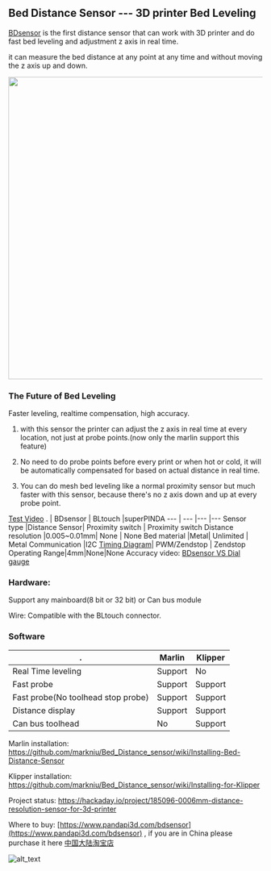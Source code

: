 ## Bed Distance Sensor --- 3D printer Bed Leveling

[BDsensor](https://www.pandapi3d.com/bdsensor) is the first distance sensor that can work with 3D printer and do fast bed leveling and adjustment z axis in real time.

it can measure the bed distance at any point at any time and without moving the z axis up and down.

 <img src="https://raw.githubusercontent.com/markniu/Bed_Distance_sensor/new/doc/images/Connection1.jpg" width="600" /> 
 
### The Future of Bed Leveling

Faster leveling, realtime compensation, high accuracy.

1. with this sensor the printer can adjust the z axis in real time at every location, not just at probe points.(now only the marlin support this feature)

2. No need to do probe points before every print or when hot or cold, it will be automatically compensated for based on actual distance in real time.
 
3. You can do mesh bed leveling like a normal proximity sensor but much faster with this sensor, because there's no z axis down and up at every probe point.

 [Test Video](https://www.youtube.com/watch?v=yx8pluEu0sg)
 . | BDsensor | BLtouch |superPINDA
--- | --- |--- |---
Sensor type |Distance Sensor| Proximity switch | Proximity switch
Distance resolution |0.005~0.01mm| None | None
Bed material |Metal| Unlimited | Metal
Communication |I2C [Timing Diagram](https://github.com/markniu/Bed_Distance_sensor/wiki/Data-Protocol)| PWM/Zendstop | Zendstop
Operating Range|4mm|None|None
Accuracy video: [BDsensor VS  Dial gauge](https://youtu.be/SLDsKLupcrk)


### Hardware:
Support any mainboard(8 bit or 32 bit) or Can bus module

Wire: Compatible with the BLtouch	connector. 


### Software
 . | Marlin | Klipper
--- | --- |---  
Real Time leveling |Support| No  
Fast probe |Support| Support 
Fast probe(No toolhead stop probe)|Support | Support 
Distance display |Support | Support 
Can bus toolhead|No | Support 



Marlin installation: https://github.com/markniu/Bed_Distance_sensor/wiki/Installing-Bed-Distance-Sensor

Klipper installation: https://github.com/markniu/Bed_Distance_sensor/wiki/Installing-for-Klipper


Project status: https://hackaday.io/project/185096-0006mm-distance-resolution-sensor-for-3d-printer

Where to buy: [https://www.pandapi3d.com/bdsensor](https://www.pandapi3d.com/bdsensor) , if you are in China please purchase it here
 [中国大陆淘宝店](https://item.taobao.com/item.htm?spm=a1z10.1-c.w4004-14344044600.5.60a16ff77NRBL5&id=684572042388)


<img alt="alt_text"   src="https://github.com/markniu/Bed_Distance_sensor/blob/new/doc/images/map.jpg" />

